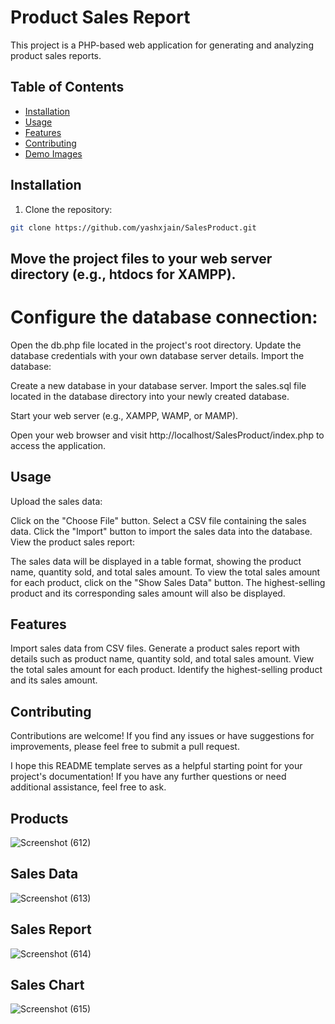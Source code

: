 # Product Sales Report

This project is a PHP-based web application for generating and analyzing product sales reports.

## Table of Contents
- [Installation](#installation)
- [Usage](#usage)
- [Features](#features)
- [Contributing](#contributing)
- [Demo Images](#products)
## Installation

1. Clone the repository:

```bash
git clone https://github.com/yashxjain/SalesProduct.git
```
## Move the project files to your web server directory (e.g., htdocs for XAMPP).

# Configure the database connection:

Open the db.php file located in the project's root directory.
Update the database credentials with your own database server details.
Import the database:

Create a new database in your database server.
Import the sales.sql file located in the database directory into your newly created database.

Start your web server (e.g., XAMPP, WAMP, or MAMP).

Open your web browser and visit http://localhost/SalesProduct/index.php to access the application.

## Usage 
Upload the sales data:

Click on the "Choose File" button.
Select a CSV file containing the sales data.
Click the "Import" button to import the sales data into the database.
View the product sales report:

The sales data will be displayed in a table format, showing the product name, quantity sold, and total sales amount.
To view the total sales amount for each product, click on the "Show Sales Data" button.
The highest-selling product and its corresponding sales amount will also be displayed.

## Features
Import sales data from CSV files.
Generate a product sales report with details such as product name, quantity sold, and total sales amount.
View the total sales amount for each product.
Identify the highest-selling product and its sales amount.

## Contributing
Contributions are welcome! If you find any issues or have suggestions for improvements, please feel free to submit a pull request.

I hope this README template serves as a helpful starting point for your project's documentation! If you have any further questions or need additional assistance, feel free to ask.

## Products
![Screenshot (612)](https://github.com/yashxjain/SalesProduct/assets/114987574/9f200029-b1f3-451d-a649-75b9431fde07)

## Sales Data
![Screenshot (613)](https://github.com/yashxjain/SalesProduct/assets/114987574/f5d04d21-0213-43a5-8355-c68413817c39)

## Sales Report
![Screenshot (614)](https://github.com/yashxjain/SalesProduct/assets/114987574/bcea978e-b17f-4381-8425-dd915b3a5832)

## Sales Chart
![Screenshot (615)](https://github.com/yashxjain/SalesProduct/assets/114987574/0395924b-b126-46fb-bb76-f11253aac63d)
